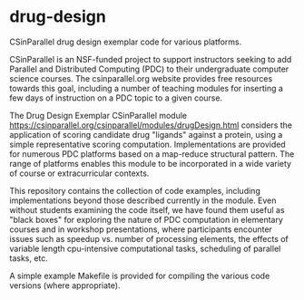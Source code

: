 # drug-design
CSinParallel drug design exemplar code for various platforms.  

CSinParallel is an NSF-funded project to support instructors seeking to add Parallel and Distributed Computing (PDC) to their undergraduate computer science courses.  The csinparallel.org website provides free resources towards this goal, including a number of teaching modules for inserting a few days of instruction on a PDC topic to a given course.

The Drug Design Exemplar CSinParallel module https://csinparallel.org/csinparallel/modules/drugDesign.html considers the application of scoring candidate drug "ligands" against a protein, using a simple representative scoring computation.  Implementations are provided for numerous PDC platforms based on a map-reduce structural pattern.  The range of platforms enables this module to be incorporated in a wide variety of course or extracurricular contexts.  

This repository contains the collection of code examples, including implementations beyond those described currently in the module.  Even without students examining the code itself, we have found them useful as "black boxes" for exploring the nature of PDC computation in elementary courses and in workshop presentations, where participants encounter issues such as speedup vs. number of processing elements, the effects of variable length cpu-intensive computational tasks, scheduling of parallel tasks, etc.  

A simple example Makefile is provided for compiling the various code versions (where appropriate). 

